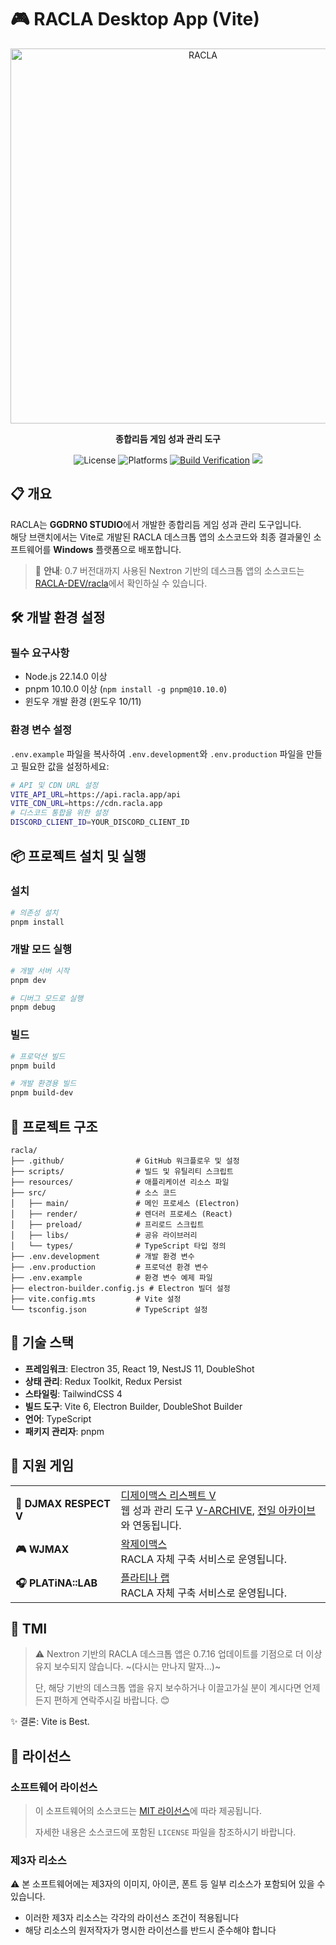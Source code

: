 # 🎮 RACLA Desktop App (Vite)

<div align="center">
  <img src="https://cdn.gongroin.com/gongroin/og-image-racla.png" alt="RACLA" width="600">
  
  <p><strong>종합리듬 게임 성과 관리 도구</strong></p>
  
  <p>
    <img src="https://img.shields.io/github/license/RACLA-DEV/racla-vite?color=blue" alt="License">
    <img src="https://img.shields.io/badge/platforms-Windows-brightgreen" alt="Platforms">
    <a href="https://github.com/RACLA-DEV/racla/actions/workflows/build.yml"><img src="https://github.com/RACLA-DEV/racla/actions/workflows/build.yml/badge.svg?branch=main" alt="Build Verification"></a>
    <a href="https://app.codacy.com/gh/RACLA-DEV/racla/dashboard?utm_source=gh&utm_medium=referral&utm_content=&utm_campaign=Badge_grade"><img src="https://app.codacy.com/project/badge/Grade/e6c8071c93564fcbb7624bd09e912a1a"/></a>
  </p>
</div>

## 📋 개요

RACLA는 **GGDRN0 STUDIO**에서 개발한 종합리듬 게임 성과 관리 도구입니다.  
해당 브랜치에서는 Vite로 개발된 RACLA 데스크톱 앱의 소스코드와 최종 결과물인 소프트웨어를 **Windows** 플랫폼으로 배포합니다.

> 📢 **안내**: 0.7 버전대까지 사용된 Nextron 기반의 데스크톱 앱의 소스코드는 [RACLA-DEV/racla](https://github.com/RACLA-DEV/racla/tree/main-nextron)에서 확인하실 수 있습니다.

## 🛠️ 개발 환경 설정

### 필수 요구사항

- Node.js 22.14.0 이상
- pnpm 10.10.0 이상 (`npm install -g pnpm@10.10.0`)
- 윈도우 개발 환경 (윈도우 10/11)

### 환경 변수 설정

`.env.example` 파일을 복사하여 `.env.development`와 `.env.production` 파일을 만들고 필요한 값을 설정하세요:

```bash
# API 및 CDN URL 설정
VITE_API_URL=https://api.racla.app/api
VITE_CDN_URL=https://cdn.racla.app
# 디스코드 통합을 위한 설정
DISCORD_CLIENT_ID=YOUR_DISCORD_CLIENT_ID
```

## 📦 프로젝트 설치 및 실행

### 설치

```bash
# 의존성 설치
pnpm install
```

### 개발 모드 실행

```bash
# 개발 서버 시작
pnpm dev

# 디버그 모드로 실행
pnpm debug
```

### 빌드

```bash
# 프로덕션 빌드
pnpm build

# 개발 환경용 빌드
pnpm build-dev
```

## 📂 프로젝트 구조

```
racla/
├── .github/                # GitHub 워크플로우 및 설정
├── scripts/                # 빌드 및 유틸리티 스크립트
├── resources/              # 애플리케이션 리소스 파일
├── src/                    # 소스 코드
│   ├── main/               # 메인 프로세스 (Electron)
│   ├── render/             # 렌더러 프로세스 (React)
│   ├── preload/            # 프리로드 스크립트
│   ├── libs/               # 공유 라이브러리
│   └── types/              # TypeScript 타입 정의
├── .env.development        # 개발 환경 변수
├── .env.production         # 프로덕션 환경 변수
├── .env.example            # 환경 변수 예제 파일
├── electron-builder.config.js # Electron 빌더 설정
├── vite.config.mts         # Vite 설정
└── tsconfig.json           # TypeScript 설정
```

## 🔧 기술 스택

- **프레임워크**: Electron 35, React 19, NestJS 11, DoubleShot
- **상태 관리**: Redux Toolkit, Redux Persist
- **스타일링**: TailwindCSS 4
- **빌드 도구**: Vite 6, Electron Builder, DoubleShot Builder
- **언어**: TypeScript
- **패키지 관리자**: pnpm

## 🎵 지원 게임

<table>
  <tr>
    <td><b>🎹 DJMAX RESPECT V</b></td>
    <td>
      <a href="https://store.steampowered.com/app/960170/DJMAX_RESPECT_V/">디제이맥스 리스펙트 V</a><br>
      웹 성과 관리 도구 <a href="https://v-archive.net">V-ARCHIVE</a>, <a href="https://hard-archive.com">전일 아카이브</a>와 연동됩니다.
    </td>
  </tr>
  <tr>
    <td><b>🎮 WJMAX</b></td>
    <td>
      <a href="https://waktaverse.games/gameDetail/wjmax/">왁제이맥스</a><br>
      RACLA 자체 구축 서비스로 운영됩니다.
    </td>
  </tr>
  <tr>
    <td><b>🎧 PLATiNA::LAB</b></td>
    <td>
      <a href="https://platinalab.net/">플라티나 랩</a><br>
      RACLA 자체 구축 서비스로 운영됩니다.
    </td>
  </tr>
</table>

## 💬 TMI

> ⚠️ Nextron 기반의 RACLA 데스크톱 앱은 0.7.16 업데이트를 기점으로 더 이상 유지 보수되지 않습니다. ~(다시는 만나지 말자...)~
>
> 단, 해당 기반의 데스크톱 앱을 유지 보수하거나 이끌고가실 분이 계시다면 언제든지 편하게 연락주시길 바랍니다. 😊

✨ 결론: Vite is Best.

## 📜 라이선스

### 소프트웨어 라이선스

> 이 소프트웨어의 소스코드는 [MIT 라이선스](https://github.com/RACLA-DEV/racla/blob/main/LICENSE)에 따라 제공됩니다.
>
> 자세한 내용은 소스코드에 포함된 `LICENSE` 파일을 참조하시기 바랍니다.

### 제3자 리소스

⚠️ 본 소프트웨어에는 제3자의 이미지, 아이콘, 폰트 등 일부 리소스가 포함되어 있을 수 있습니다.

- 이러한 제3자 리소스는 각각의 라이선스 조건이 적용됩니다
- 해당 리소스의 원저작자가 명시한 라이선스를 반드시 준수해야 합니다
